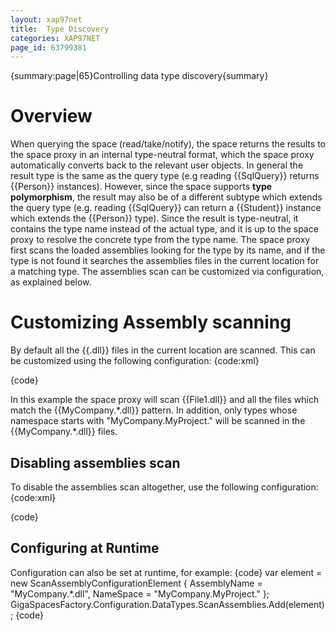 ```yaml
---
layout: xap97net
title:  Type Discovery
categories: XAP97NET
page_id: 63799381
---
```


{summary:page|65}Controlling data type discovery{summary}

# Overview

When querying the space (read/take/notify), the space returns the results to the space proxy in an internal type-neutral format, which the space proxy automatically converts back to the relevant user objects. In general the result type is the same as the query type (e.g reading {{SqlQuery<Person>}} returns {{Person}} instances). However, since the space supports **type polymorphism**, the result may also be of a different subtype which extends the query type (e.g. reading {{SqlQuery<Person>}} can return a {{Student}} instance  which extends the {{Person}} type). Since the result is type-neutral, it contains the type name instead of the actual type, and it is up to the space proxy to resolve the concrete type from the type name. The space proxy first scans the loaded assemblies looking for the type by its name, and if the type is not found it searches the assemblies files in the current location for a matching type. The assemblies scan can be customized via configuration, as explained below.

# Customizing Assembly scanning

By default all the {{.dll}} files in the current location are scanned. This can be customized using the following configuration:
{code:xml}
<configuration>
    <configSections>
        <section name="GigaSpaces" type="GigaSpaces.Core.Configuration.GigaSpacesCoreConfiguration, GigaSpaces.Core"/>
    </configSections>
    <GigaSpaces>
        <DataTypes>
            <ScanAssemblies>
                <add AssemblyName="File1.dll"/>
                <add AssemblyName="MyCompany.*.dll" NameSpace="MyCompany.MyProject."/>
            </ScanAssemblies>
        </DataTypes>
    </GigaSpaces>
</configuration>
{code}

In this example the space proxy will scan {{File1.dll}} and all the files which match the {{MyCompany.\*.dll}} pattern. In addition, only types whose namespace starts with "MyCompany.MyProject." will be scanned in the {{MyCompany.\*.dll}} files.

## Disabling assemblies scan

To disable the assemblies scan altogether, use the following configuration:
{code:xml}
<configuration>
    <configSections>
        <section name="GigaSpaces" type="GigaSpaces.Core.Configuration.GigaSpacesCoreConfiguration, GigaSpaces.Core"/>
    </configSections>
    <GigaSpaces>
        <DataTypes>
            <ScanAssemblies Disabled="true"/>
        </DataTypes>
    </GigaSpaces>
</configuration>
{code}

## Configuring at Runtime

Configuration can also be set at runtime, for example:
{code}
var element = new ScanAssemblyConfigurationElement { AssemblyName = "MyCompany.*.dll", NameSpace = "MyCompany.MyProject." };
GigaSpacesFactory.Configuration.DataTypes.ScanAssemblies.Add(element);
{code}